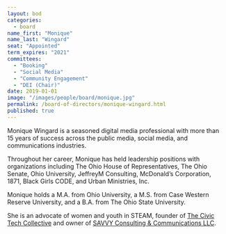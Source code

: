```yaml
---
layout: bod
categories: 
  - board
name_first: "Monique"
name_last: "Wingard"
seat: "Appointed"
term_expires: "2021"
committees:
  - "Booking"
  - "Social Media"
  - "Community Engagement"
  - "DEI (Chair)"
date: 2019-01-01
image: "/images/people/board/monique.jpg"
permalink: /board-of-directors/monique-wingard.html
published: true
---
```


Monique Wingard is a seasoned digital media professional with more than 15 years of success across the public media, social media, and communications industries. 

Throughout her career, Monique has held leadership positions with organizations including The Ohio House of Representatives, The Ohio Senate, Ohio University, JeffreyM Consulting, McDonald’s Corporation, 1871, Black Girls CODE, and Urban Ministries, Inc. 

Monique holds a M.A. from Ohio University, a M.S. from Case Western Reserve University, and a B.A. from The Ohio State University.  

She is an advocate of women and youth in STEAM, founder of [The Civic Tech Collective](https://www.civictechcollective.com) and owner of [SAVVY Consulting & Communications LLC](https://www.besavvyconsulting.com).